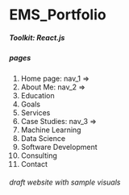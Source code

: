 # EMS_Portfolio
##### Toolkit: React.js
##### pages
1. Home page: nav_1 =>
2. About Me: nav_2 =>
3. Education
4. Goals
5. Services
6. Case Studies: nav_3 =>
7. Machine Learning
8. Data Science
9. Software Development
10. Consulting
11. Contact
###### draft website with sample visuals